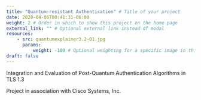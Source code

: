 ```yaml
---
title: "Quantum-resistant Authentication" # Title of your project
date: 2020-04-06T00:41:31-06:00
weight: 2 # Order in which to show this project on the home page
external_link: "" # Optional external link instead of modal
resources:
    - src: quantumexplainer3.2-01.jpg
      params:
          weight: -100 # Optional weighting for a specific image in this project folder
draft: false
---
```


Integration and Evaluation of Post-Quantum Authentication Algorithms in TLS 1.3

Project in association with Cisco Systems, Inc. 